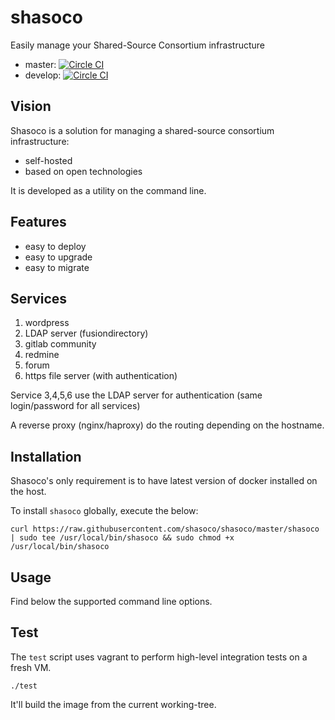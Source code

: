 # shasoco
Easily manage your Shared-Source Consortium infrastructure

 * master: [![Circle CI](https://circleci.com/gh/shasoco/shasoco/tree/master.svg?style=svg)](https://circleci.com/gh/shasoco/shasoco/tree/master)
 * develop: [![Circle CI](https://circleci.com/gh/shasoco/shasoco/tree/develop.svg?style=svg)](https://circleci.com/gh/shasoco/shasoco/tree/develop)

## Vision

Shasoco is a solution for managing a shared-source consortium infrastructure:

 - self-hosted
 - based on open technologies

It is developed as a utility on the command line.

## Features

 - easy to deploy
 - easy to upgrade
 - easy to migrate

## Services

 1. wordpress
 2. LDAP server (fusiondirectory)
 3. gitlab community
 4. redmine
 5. forum
 6. https file server (with authentication)

Service 3,4,5,6 use the LDAP server for authentication (same login/password for all services)

A reverse proxy (nginx/haproxy) do the routing depending on the hostname.

## Installation

Shasoco's only requirement is to have latest version of docker installed on the host.

To install `shasoco` globally, execute the below:
```
curl https://raw.githubusercontent.com/shasoco/shasoco/master/shasoco | sudo tee /usr/local/bin/shasoco && sudo chmod +x /usr/local/bin/shasoco
```

## Usage

Find below the supported command line options.

## Test

The `test` script uses vagrant to perform high-level integration tests on a fresh VM.

    ./test

It'll build the image from the current working-tree.
